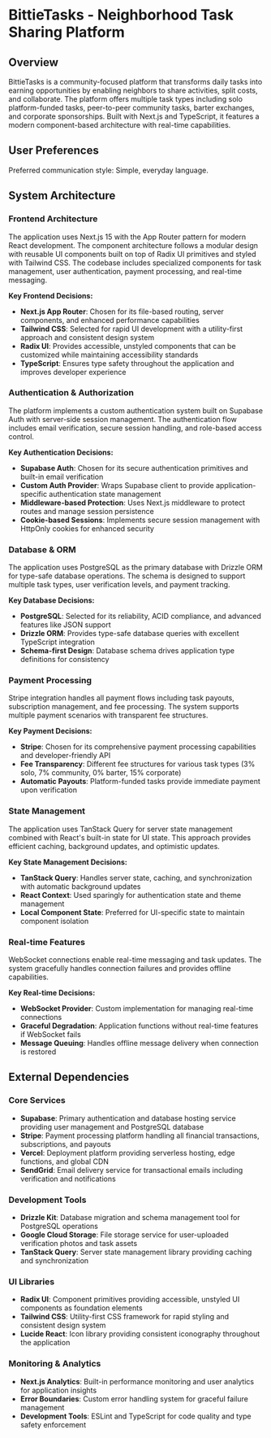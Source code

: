 # BittieTasks - Neighborhood Task Sharing Platform

## Overview

BittieTasks is a community-focused platform that transforms daily tasks into earning opportunities by enabling neighbors to share activities, split costs, and collaborate. The platform offers multiple task types including solo platform-funded tasks, peer-to-peer community tasks, barter exchanges, and corporate sponsorships. Built with Next.js and TypeScript, it features a modern component-based architecture with real-time capabilities.

## User Preferences

Preferred communication style: Simple, everyday language.

## System Architecture

### Frontend Architecture
The application uses Next.js 15 with the App Router pattern for modern React development. The component architecture follows a modular design with reusable UI components built on top of Radix UI primitives and styled with Tailwind CSS. The codebase includes specialized components for task management, user authentication, payment processing, and real-time messaging.

**Key Frontend Decisions:**
- **Next.js App Router**: Chosen for its file-based routing, server components, and enhanced performance capabilities
- **Tailwind CSS**: Selected for rapid UI development with a utility-first approach and consistent design system
- **Radix UI**: Provides accessible, unstyled components that can be customized while maintaining accessibility standards
- **TypeScript**: Ensures type safety throughout the application and improves developer experience

### Authentication & Authorization
The platform implements a custom authentication system built on Supabase Auth with server-side session management. The authentication flow includes email verification, secure session handling, and role-based access control.

**Key Authentication Decisions:**
- **Supabase Auth**: Chosen for its secure authentication primitives and built-in email verification
- **Custom Auth Provider**: Wraps Supabase client to provide application-specific authentication state management
- **Middleware-based Protection**: Uses Next.js middleware to protect routes and manage session persistence
- **Cookie-based Sessions**: Implements secure session management with HttpOnly cookies for enhanced security

### Database & ORM
The application uses PostgreSQL as the primary database with Drizzle ORM for type-safe database operations. The schema is designed to support multiple task types, user verification levels, and payment tracking.

**Key Database Decisions:**
- **PostgreSQL**: Selected for its reliability, ACID compliance, and advanced features like JSON support
- **Drizzle ORM**: Provides type-safe database queries with excellent TypeScript integration
- **Schema-first Design**: Database schema drives application type definitions for consistency

### Payment Processing
Stripe integration handles all payment flows including task payouts, subscription management, and fee processing. The system supports multiple payment scenarios with transparent fee structures.

**Key Payment Decisions:**
- **Stripe**: Chosen for its comprehensive payment processing capabilities and developer-friendly API
- **Fee Transparency**: Different fee structures for various task types (3% solo, 7% community, 0% barter, 15% corporate)
- **Automatic Payouts**: Platform-funded tasks provide immediate payment upon verification

### State Management
The application uses TanStack Query for server state management combined with React's built-in state for UI state. This approach provides efficient caching, background updates, and optimistic updates.

**Key State Management Decisions:**
- **TanStack Query**: Handles server state, caching, and synchronization with automatic background updates
- **React Context**: Used sparingly for authentication state and theme management
- **Local Component State**: Preferred for UI-specific state to maintain component isolation

### Real-time Features
WebSocket connections enable real-time messaging and task updates. The system gracefully handles connection failures and provides offline capabilities.

**Key Real-time Decisions:**
- **WebSocket Provider**: Custom implementation for managing real-time connections
- **Graceful Degradation**: Application functions without real-time features if WebSocket fails
- **Message Queuing**: Handles offline message delivery when connection is restored

## External Dependencies

### Core Services
- **Supabase**: Primary authentication and database hosting service providing user management and PostgreSQL database
- **Stripe**: Payment processing platform handling all financial transactions, subscriptions, and payouts
- **Vercel**: Deployment platform providing serverless hosting, edge functions, and global CDN
- **SendGrid**: Email delivery service for transactional emails including verification and notifications

### Development Tools
- **Drizzle Kit**: Database migration and schema management tool for PostgreSQL operations
- **Google Cloud Storage**: File storage service for user-uploaded verification photos and task assets
- **TanStack Query**: Server state management library providing caching and synchronization

### UI Libraries
- **Radix UI**: Component primitives providing accessible, unstyled UI components as foundation elements
- **Tailwind CSS**: Utility-first CSS framework for rapid styling and consistent design system
- **Lucide React**: Icon library providing consistent iconography throughout the application

### Monitoring & Analytics
- **Next.js Analytics**: Built-in performance monitoring and user analytics for application insights
- **Error Boundaries**: Custom error handling system for graceful failure management
- **Development Tools**: ESLint and TypeScript for code quality and type safety enforcement